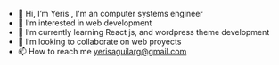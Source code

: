 - 👋 Hi, I’m Yeris , I'm an computer systems engineer
- 👀 I’m interested in web development
- 🌱 I’m currently learning React js, and wordpress theme development
- 💞️ I’m looking to collaborate on web proyects
- 📫 How to reach me yerisaguilarg@gmail.com

